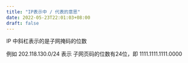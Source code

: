 ```yaml
---
title: "IP表示中 / 代表的意思"
date: 2022-05-23T22:01:03+08:00
draft: false
---
```


IP 中斜杠表示的是子网掩码的位数

例如 202.118.130.0/24 表示 子网页码的位数有24位，即 1111.1111.1111.0000

